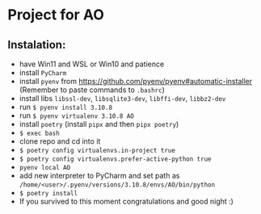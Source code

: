# Project for AO

## Instalation:
* have Win11 and WSL or Win10 and patience
* install `PyCharm`
* install `pyenv` from https://github.com/pyenv/pyenv#automatic-installer (Remember to paste commands to `.bashrc`)
* install libs `libssl-dev`, `libsqlite3-dev`, `libffi-dev`, `libbz2-dev`
* run `$ pyenv install 3.10.8` 
* run `$ pyenv virtualenv 3.10.8 AO`
* install `poetry` (install `pipx` and then `pipx poetry`)
* `$ exec bash`
* clone repo and cd into it
* `$ poetry config virtualenvs.in-project true`
* `$ poetry config virtualenvs.prefer-active-python true`
* `pyenv local AO` 
* add new interpreter to PyCharm and set path as `/home/<user>/.pyenv/versions/3.10.8/envs/AO/bin/python`
* `$ poetry install`
* If you survived to this moment congratulations and good night :)
